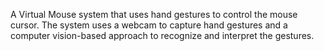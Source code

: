 A Virtual Mouse system that uses hand gestures to control the mouse cursor.
The system uses a webcam to capture hand gestures and a computer vision-based approach to recognize and interpret the gestures.
